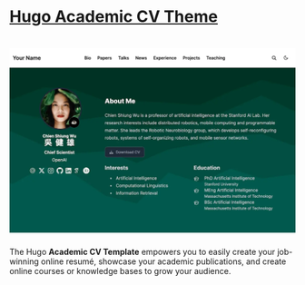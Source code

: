 # [Hugo Academic CV Theme](https://github.com/HugoBlox/theme-academic-cv)

# [![Screenshot](.github/preview.webp)](https://hugoblox.com/templates/)

The Hugo **Academic CV Template** empowers you to easily create your job-winning online resumé, showcase your academic publications, and create online courses or knowledge bases to grow your audience.

